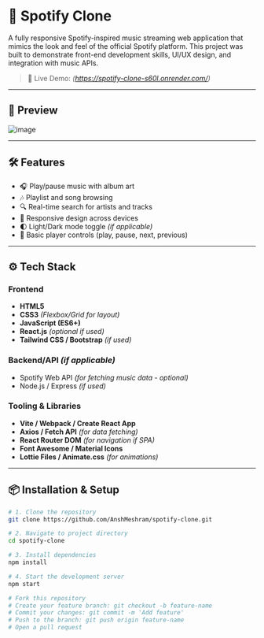 # 🎵 Spotify Clone

A fully responsive Spotify-inspired music streaming web application that mimics the look and feel of the official Spotify platform. This project was built to demonstrate front-end development skills, UI/UX design, and integration with music APIs.

> 🚀 Live Demo: *(https://spotify-clone-s60l.onrender.com/)*

---

## 📸 Preview

![image](https://github.com/user-attachments/assets/d285c268-7e1b-48aa-a6d2-5b732ddadd4a)


---

## 🛠️ Features

- 🎧 Play/pause music with album art
- 🎶 Playlist and song browsing
- 🔍 Real-time search for artists and tracks
- 📱 Responsive design across devices
- 🌓 Light/Dark mode toggle *(if applicable)*
- 🎼 Basic player controls (play, pause, next, previous)

---

## ⚙️ Tech Stack

### Frontend
- **HTML5**
- **CSS3** *(Flexbox/Grid for layout)*
- **JavaScript (ES6+)**
- **React.js** *(optional if used)*
- **Tailwind CSS / Bootstrap** *(if used)*

### Backend/API *(if applicable)*
- Spotify Web API *(for fetching music data - optional)*
- Node.js / Express *(if used)*

### Tooling & Libraries
- **Vite / Webpack / Create React App**
- **Axios / Fetch API** *(for data fetching)*
- **React Router DOM** *(for navigation if SPA)*
- **Font Awesome / Material Icons**
- **Lottie Files / Animate.css** *(for animations)*

---

## 📦 Installation & Setup

```bash
# 1. Clone the repository
git clone https://github.com/AnshMeshram/spotify-clone.git

# 2. Navigate to project directory
cd spotify-clone

# 3. Install dependencies
npm install

# 4. Start the development server
npm start

# Fork this repository
# Create your feature branch: git checkout -b feature-name
# Commit your changes: git commit -m 'Add feature'
# Push to the branch: git push origin feature-name
# Open a pull request


